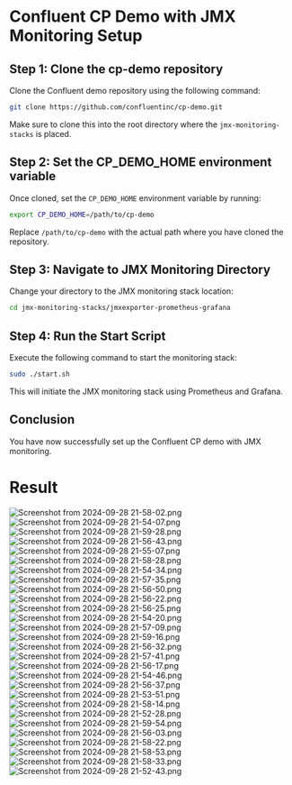 
# Confluent CP Demo with JMX Monitoring Setup

## Step 1: Clone the cp-demo repository

Clone the Confluent demo repository using the following command:

```bash
git clone https://github.com/confluentinc/cp-demo.git
```

Make sure to clone this into the root directory where the `jmx-monitoring-stacks` is placed.

## Step 2: Set the CP_DEMO_HOME environment variable

Once cloned, set the `CP_DEMO_HOME` environment variable by running:

```bash
export CP_DEMO_HOME=/path/to/cp-demo
```

Replace `/path/to/cp-demo` with the actual path where you have cloned the repository.

## Step 3: Navigate to JMX Monitoring Directory

Change your directory to the JMX monitoring stack location:

```bash
cd jmx-monitoring-stacks/jmxexporter-prometheus-grafana
```

## Step 4: Run the Start Script

Execute the following command to start the monitoring stack:

```bash
sudo ./start.sh
```

This will initiate the JMX monitoring stack using Prometheus and Grafana.

## Conclusion

You have now successfully set up the Confluent CP demo with JMX monitoring.


# Result


![Screenshot from 2024-09-28 21-58-02.png](/home/opstree/Desktop/task_2_forked_repo/jmx-monitoring-stacks/images/Screenshot%20from%202024-09-28%2021-58-02.png)
![Screenshot from 2024-09-28 21-54-07.png](/home/opstree/Desktop/task_2_forked_repo/jmx-monitoring-stacks/images/Screenshot%20from%202024-09-28%2021-54-07.png)
![Screenshot from 2024-09-28 21-59-28.png](/home/opstree/Desktop/task_2_forked_repo/jmx-monitoring-stacks/images/Screenshot%20from%202024-09-28%2021-59-28.png)
![Screenshot from 2024-09-28 21-56-43.png](/home/opstree/Desktop/task_2_forked_repo/jmx-monitoring-stacks/images/Screenshot%20from%202024-09-28%2021-56-43.png)
![Screenshot from 2024-09-28 21-55-07.png](/home/opstree/Desktop/task_2_forked_repo/jmx-monitoring-stacks/images/Screenshot%20from%202024-09-28%2021-55-07.png)
![Screenshot from 2024-09-28 21-58-28.png](/home/opstree/Desktop/task_2_forked_repo/jmx-monitoring-stacks/images/Screenshot%20from%202024-09-28%2021-58-28.png)
![Screenshot from 2024-09-28 21-54-34.png](/home/opstree/Desktop/task_2_forked_repo/jmx-monitoring-stacks/images/Screenshot%20from%202024-09-28%2021-54-34.png)
![Screenshot from 2024-09-28 21-57-35.png](/home/opstree/Desktop/task_2_forked_repo/jmx-monitoring-stacks/images/Screenshot%20from%202024-09-28%2021-57-35.png)
![Screenshot from 2024-09-28 21-56-50.png](/home/opstree/Desktop/task_2_forked_repo/jmx-monitoring-stacks/images/Screenshot%20from%202024-09-28%2021-56-50.png)
![Screenshot from 2024-09-28 21-56-22.png](/home/opstree/Desktop/task_2_forked_repo/jmx-monitoring-stacks/images/Screenshot%20from%202024-09-28%2021-56-22.png)
![Screenshot from 2024-09-28 21-56-25.png](/home/opstree/Desktop/task_2_forked_repo/jmx-monitoring-stacks/images/Screenshot%20from%202024-09-28%2021-56-25.png)
![Screenshot from 2024-09-28 21-54-20.png](/home/opstree/Desktop/task_2_forked_repo/jmx-monitoring-stacks/images/Screenshot%20from%202024-09-28%2021-54-20.png)
![Screenshot from 2024-09-28 21-57-09.png](/home/opstree/Desktop/task_2_forked_repo/jmx-monitoring-stacks/images/Screenshot%20from%202024-09-28%2021-57-09.png)
![Screenshot from 2024-09-28 21-59-16.png](/home/opstree/Desktop/task_2_forked_repo/jmx-monitoring-stacks/images/Screenshot%20from%202024-09-28%2021-59-16.png)
![Screenshot from 2024-09-28 21-56-32.png](/home/opstree/Desktop/task_2_forked_repo/jmx-monitoring-stacks/images/Screenshot%20from%202024-09-28%2021-56-32.png)
![Screenshot from 2024-09-28 21-57-41.png](/home/opstree/Desktop/task_2_forked_repo/jmx-monitoring-stacks/images/Screenshot%20from%202024-09-28%2021-57-41.png)
![Screenshot from 2024-09-28 21-56-17.png](/home/opstree/Desktop/task_2_forked_repo/jmx-monitoring-stacks/images/Screenshot%20from%202024-09-28%2021-56-17.png)
![Screenshot from 2024-09-28 21-54-46.png](/home/opstree/Desktop/task_2_forked_repo/jmx-monitoring-stacks/images/Screenshot%20from%202024-09-28%2021-54-46.png)
![Screenshot from 2024-09-28 21-56-37.png](/home/opstree/Desktop/task_2_forked_repo/jmx-monitoring-stacks/images/Screenshot%20from%202024-09-28%2021-56-37.png)
![Screenshot from 2024-09-28 21-53-51.png](/home/opstree/Desktop/task_2_forked_repo/jmx-monitoring-stacks/images/Screenshot%20from%202024-09-28%2021-53-51.png)
![Screenshot from 2024-09-28 21-58-14.png](/home/opstree/Desktop/task_2_forked_repo/jmx-monitoring-stacks/images/Screenshot%20from%202024-09-28%2021-58-14.png)
![Screenshot from 2024-09-28 21-52-28.png](/home/opstree/Desktop/task_2_forked_repo/jmx-monitoring-stacks/images/Screenshot%20from%202024-09-28%2021-52-28.png)
![Screenshot from 2024-09-28 21-59-54.png](/home/opstree/Desktop/task_2_forked_repo/jmx-monitoring-stacks/images/Screenshot%20from%202024-09-28%2021-59-54.png)
![Screenshot from 2024-09-28 21-56-03.png](/home/opstree/Desktop/task_2_forked_repo/jmx-monitoring-stacks/images/Screenshot%20from%202024-09-28%2021-56-03.png)
![Screenshot from 2024-09-28 21-58-22.png](/home/opstree/Desktop/task_2_forked_repo/jmx-monitoring-stacks/images/Screenshot%20from%202024-09-28%2021-58-22.png)
![Screenshot from 2024-09-28 21-58-53.png](/home/opstree/Desktop/task_2_forked_repo/jmx-monitoring-stacks/images/Screenshot%20from%202024-09-28%2021-58-53.png)
![Screenshot from 2024-09-28 21-58-33.png](/home/opstree/Desktop/task_2_forked_repo/jmx-monitoring-stacks/images/Screenshot%20from%202024-09-28%2021-58-33.png)
![Screenshot from 2024-09-28 21-52-43.png](/home/opstree/Desktop/task_2_forked_repo/jmx-monitoring-stacks/images/Screenshot%20from%202024-09-28%2021-52-43.png)
